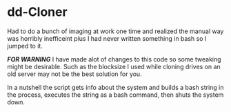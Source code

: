# dd-Cloner
Had to do a bunch of imaging at work one time and realized the manual way was horribly inefficeint plus I had never written something in bash so I jumped to it.

***FOR WARNING***
I have made alot of changes to this code so some tweaking might be desirable. Such as the blocksize I used while cloning drives on an old server may not be the best solution for you.

In a nutshell the script gets info about the system and builds a bash string in the process, executes the string as a bash command, then shuts the system down.
